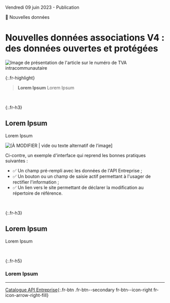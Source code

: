 Vendredi 09 juin 2023 - Publication
<p class="fr-badge fr-badge--purple-glycine-main-494">🎁 Nouvelles données</p>

# Nouvelles données associations V4 : des données ouvertes et protégées
![Image de présentation de l'article sur le numéro de TVA intracommunautaire](<%= image_path('api_entreprise/blog/image-donnees-association-opendata-fermees.png') %>)

{:.fr-highlight}
> **Lorem Ipsum**
> Lorem Ipsum

<br>

{:.fr-h3}
## Lorem Ipsum

Lorem Ipsum

<div class="fr-container--fluid">
 <div class="fr-grid-row fr-grid-row--gutters">
  <div class="fr-col-md-6 fr-col-12">
   <img src="<%= image_path('api_entreprise/blog/references-sites-modification-donnees-exemple-maquette.png') %>" class="fr-responsive-img" alt="[À MODIFIER | vide ou texte alternatif de l’image]" />
        <!-- L’alternative de l’image (attribut alt) doit toujours être présent, sa valeur peut-être vide ou non selon votre contexte -->
  </div> 
  <div class="fr-col-12 fr-col-md-6">
   <p class="fr-text--bold">
    Ci-contre, un exemple d'interface qui reprend les bonnes pratiques suivantes :
   </p>
   <ul>
    <li>
     ✅ Un champ pré-rempli avec les données de l'API Entreprise ;
    </li>
    <li>
     ✅ Un bouton ou un champ de saisie actif permettant à l'usager de rectifier l'information ;
    </li>
    <li>
     ✅ Un lien vers le site permettant de déclarer la modification au répertoire de référence.
    </li>  
   </ul> 
  </div>
 </div>
</div>


<br>

{:.fr-h3}
## Lorem Ipsum

Lorem Ipsum

<br>

{:.fr-h5}
### Lorem Ipsum


-----


[Catalogue API Entreprise](https://entreprise.api.gouv.fr/catalogue?Endpoint%5Bquery%5D=diffusible){:.fr-btn .fr-btn--secondary fr-btn--icon-right fr-icon-arrow-right-fill}

